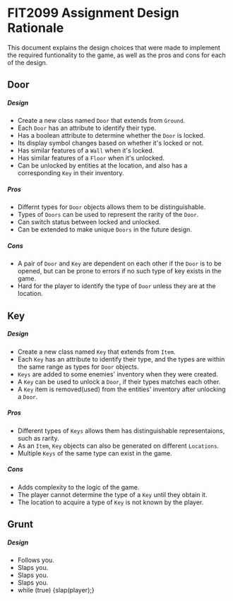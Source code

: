 # **FIT2099 Assignment Design Rationale**
This document explains the design choices that were made to implement the required funtionality to the game, as well as the pros and cons for each of the design.

## Door
##### Design
- Create a new class named `Door` that extends from `Ground`.
- Each `Door` has an attribute to identify their type.
- Has a boolean attribute to determine whether the `Door` is locked. 
- Its display symbol changes based on whether it's locked or not.
- Has similar features of a `Wall` when it's locked.
- Has similar features of a `Floor` when it's unlocked.
- Can be unlocked by entities at the location, and also has a corresponding `Key` in their inventory.
##### Pros
- Differnt types for `Door` objects allows them to be distinguishable.
- Types of `Doors` can be used to represent the rarity of the `Door`.
- Can switch status between locked and unlocked.
- Can be extended to make unique `Doors` in the future design.
##### Cons
- A pair of `Door` and `Key` are dependent on each other if the `Door` is to be opened, but can be prone to errors if no such type of key exists in the game.
- Hard for the player to identify the type of `Door` unless they are at the location.

## Key
##### Design
- Create a new class named `Key` that extends from `Item`.
- Each `Key` has an attribute to identify their type, and the types are within the same range as types for `Door` objects.
- `Keys` are added to some enemies' inventory when they were created.
- A `Key` can be used to unlock a `Door`, if their types matches each other.
- A `Key` item is removed(used) from the entities' inventory after unlocking a `Door`.
##### Pros
- Different types of `Keys` allows them has distinguishable representaions, such as rarity.
- As an `Item`, `Key` objects can also be generated on different `Locations`.
- Multiple `Keys` of the same type can exist in the game.
##### Cons
- Adds complexity to the logic of the game.
- The player cannot determine the type of a `Key` until they obtain it.
- The location to acquire a type of `Key` is not known by the player.

## Grunt
##### Design
- Follows you.
- Slaps you.
- Slaps you.
- Slaps you.
- while (true) {slap(player);}